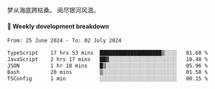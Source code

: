 梦从海底跨枯桑。
阅尽银河风浪。


#### 📝 Weekly development breakdown

<!--START_SECTION:waka-->

```txt
From: 25 June 2024 - To: 02 July 2024

TypeScript    17 hrs 53 mins  ████████████████████▒░░░░   81.68 %
JavaScript    2 hrs 17 mins   ██▓░░░░░░░░░░░░░░░░░░░░░░   10.48 %
JSON          1 hr 18 mins    █▒░░░░░░░░░░░░░░░░░░░░░░░   05.96 %
Bash          20 mins         ▒░░░░░░░░░░░░░░░░░░░░░░░░   01.58 %
TSConfig      1 min           ░░░░░░░░░░░░░░░░░░░░░░░░░   00.15 %
```

<!--END_SECTION:waka-->



